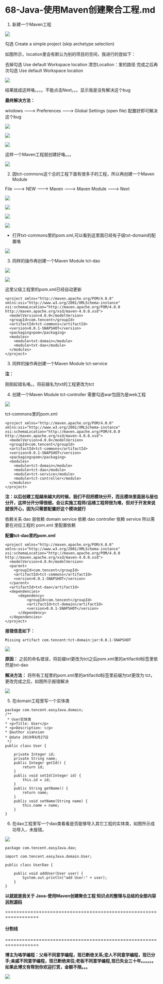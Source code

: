 # 68-Java-使用Maven创建聚合工程.md

1. 新建一个Maven工程

![](68-Images/1.png)


勾选 Create a simple project (skip archetype selection)

如图所示，location里会有默认为别的项目的空间，我进行的尝如下：

去掉勾选 Use default Workspace location 清空Location：里的路径
完成之后再次勾选 Use default Workspace location

![](68-Images/2.png)

结果就成这样咯。。。。不能点击Next。。。显示我是没有解决这个bug

**最终解决方法：**

windows ---> Preferences ---> Global Settings (open file) 配置好即可解决这个bug

![](68-Images/3.png)

![](68-Images/4.png)

![](68-Images/5.png)

这样一个Maven工程就创建好咯。。。

![](68-Images/6.png)

2. 因tct-commons这个总的工程下面有很多子的工程，所以再创建一个Maven Module

File ---> NEW ---> Maven ---> Maven Module ---> Next

![](68-Images/7.png)

![](68-Images/8.png)

![](68-Images/9.png)

![](68-Images/10.png)

+ 打开txt-commons里的pom.xml,可以看到这里面已经有子级txt-domain的配置咯

![](68-Images/11.png)

3. 同样的操作再创建一个Maven Module tct-dao

![](68-Images/12.png)

![](68-Images/13.png)

这里父级工程里的pom.xml已经自动更新

```
<project xmlns="http://maven.apache.org/POM/4.0.0" xmlns:xsi="http://www.w3.org/2001/XMLSchema-instance" xsi:schemaLocation="http://maven.apache.org/POM/4.0.0 http://maven.apache.org/xsd/maven-4.0.0.xsd">
  <modelVersion>4.0.0</modelVersion>
  <groupId>com.tencent</groupId>
  <artifactId>tct-commons</artifactId>
  <version>0.0.1-SNAPSHOT</version>
  <packaging>pom</packaging>
  <modules>
  	<module>txt-domain</module>
  	<module>txt-dao</module>
  </modules>
</project>
```
3. 同样的操作再创建一个Maven Module tct-service

**注：**

刚刚起错名咯。。将前缀名为txt的工程更改为tct

4. 创建一个Maven Module tct-controller 需要勾选war包因为是web工程

![](68-Images/14.png)

tct-commons里的pom.xml

```
<project xmlns="http://maven.apache.org/POM/4.0.0" xmlns:xsi="http://www.w3.org/2001/XMLSchema-instance" xsi:schemaLocation="http://maven.apache.org/POM/4.0.0 http://maven.apache.org/xsd/maven-4.0.0.xsd">
  <modelVersion>4.0.0</modelVersion>
  <groupId>com.tencent</groupId>
  <artifactId>tct-commons</artifactId>
  <version>0.0.1-SNAPSHOT</version>
  <packaging>pom</packaging>
  <modules>
  	<module>tct-domain</module>
  	<module>tct-dao</module>
  	<module>tct-service</module>
  	<module>tct-controller</module>
  </modules>
</project>
```
**注：以后创建工程越来越大的时候，我们不但把模块分开，而且模块里面层与层也分开，这样分开分得很细，会让实施工程师/运维工程师很为难，但对于开发来说就很开心，因为只需要配置好这个模块就行**


依赖关系 dao 层依赖 domain service 依赖 dao controller 依赖 service 所以需要在对应工程的 pom.xml 里配置依赖

**配置tct-dao里的pom.xml**

```
<project xmlns="http://maven.apache.org/POM/4.0.0" xmlns:xsi="http://www.w3.org/2001/XMLSchema-instance" xsi:schemaLocation="http://maven.apache.org/POM/4.0.0 http://maven.apache.org/xsd/maven-4.0.0.xsd">
  <modelVersion>4.0.0</modelVersion>
  <parent>
    <groupId>com.tencent</groupId>
    <artifactId>tct-commons</artifactId>
    <version>0.0.1-SNAPSHOT</version>
  </parent>
  <artifactId>txt-dao</artifactId>
  <dependencies>
	  <dependency>
		  <groupId>com.tencent</groupId>
		  <artifactId>tct-domain</artifactId>
    	  <version>0.0.1-SNAPSHOT</version>
	  </dependency>
  </dependencies>
</project>
```

**报错信息如下：**

```
Missing artifact com.tencent:tct-domain:jar:0.0.1-SNAPSHOT
```

![](68-Images/15.png)

**原因：** 之前的命名错误，将前缀txt更改为tct之后pom.xml里的artifactId标签里依然是txt-dao 

**解决方法：** 将所有工程里的pom.xml里的artifactId标签里前缀为txt更改为 tct，更改完成之后，如图所示报错解决

![](68-Images/16.png)

5. 在domain工程里写一个实体类

```
package com.tencent.easyJava.domain;
/**
 * User实体类
* <p>Title: User</p>  
* <p>Description: </p>  
* @author xianxian 
* @date 2019年6月27日
 */
public class User {

	private Integer id;
	private String name;
	public Integer getId() {
		return id;
	}
	public void setId(Integer id) {
		this.id = id;
	}
	public String getName() {
		return name;
	}
	public void setName(String name) {
		this.name = name;
	}
}
```

6. 在dao工程里写一个dao类看看是否能够导入其它工程的实体类，如图所示成功导入，未报错。

![](68-Images/17.png)

```
package com.tencent.easyJava.dao;

import com.tencent.easyJava.domain.User;

public class UserDao {

	public void addUser(User user) {
		System.out.println("add User:" + user);
	}
}
```

**以就就是我关于 Java-使用Maven创建聚合工程  知识点的整理与总结的全部内容 [另附源码](https://github.com/javaobjects/tct-commons)**

==================================================================
#### 分割线
==================================================================

**博主为咯学编程：父母不同意学编程，现已断绝关系;恋人不同意学编程，现已分手;亲戚不同意学编程，现已断绝来往;老板不同意学编程,现已失业三十年。。。。。。如果此博文有帮到你欢迎打赏，金额不限。。。**

![](https://upload-images.jianshu.io/upload_images/5227364-e76764b127f255ed.png?imageMogr2/auto-orient/strip%7CimageView2/2/w/1240) 
